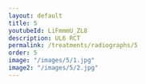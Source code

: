 ```yaml
---
layout: default
title: 5
youtubeId: LiFmmmU_ZL8
description: UL6 RCT
permalink: /treatments/radiographs/5
order: 5
image: "/images/5/1.jpg"
image2: "/images/5/2.jpg"
---
```

